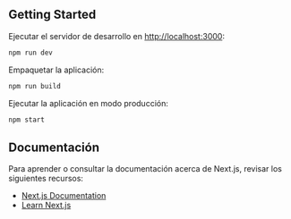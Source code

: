 ## Getting Started

Ejecutar el servidor de desarrollo en [http://localhost:3000](http://localhost:3000):

```bash
npm run dev
```

Empaquetar la aplicación:

```bash
npm run build
```

Ejecutar la aplicación en modo producción:

```bash
npm start
```

## Documentación

Para aprender o consultar la documentación acerca de Next.js, revisar los siguientes recursos:

- [Next.js Documentation](https://nextjs.org/docs)
- [Learn Next.js](https://nextjs.org/learn)
